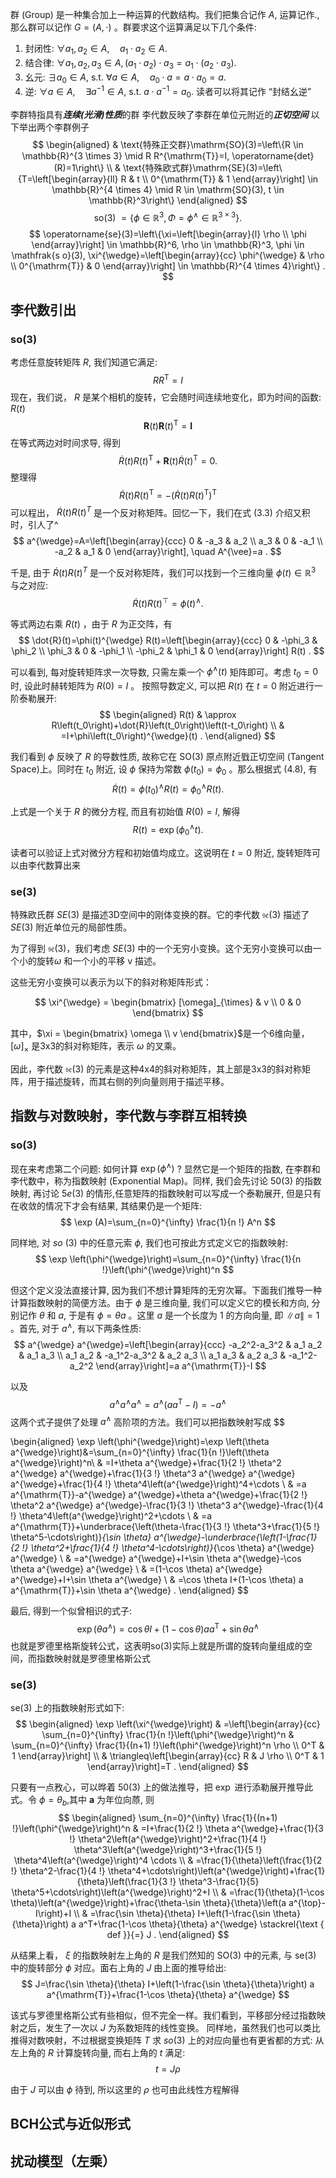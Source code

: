 群 (Group) 是一种集合加上一种运算的代数结构。我们把集合记作 $A$, 运算记作., 那么群可以记作 $G=(A, \cdot)$ 。群要求这个运算满足以下几个条件:
1. 封闭性: $\forall a_1, a_2 \in A, \quad a_1 \cdot a_2 \in A$.
2. 结合律: $\forall a_1, a_2, a_3 \in A,\left(a_1 \cdot a_2\right) \cdot a_3=a_1 \cdot\left(a_2 \cdot a_3\right)$.
3. 幺元: $\exists a_0 \in A$, s.t. $\forall a \in A, \quad a_0 \cdot a=a \cdot a_0=a$.
4. 逆: $\forall a \in A, \quad \exists a^{-1} \in A$, s.t. $a \cdot a^{-1}=a_0$.
读者可以将其记作 “封结幺逆”

李群特指具有***连续(光滑)性质***的群
李代数反映了李群在单位元附近的***正切空间***
以下举出两个李群例子
$$
\begin{aligned}
& \text{特殊正交群}\mathrm{SO}(3)=\left\{R \in \mathbb{R}^{3 \times 3} \mid R R^{\mathrm{T}}=I, \operatorname{det}(R)=1\right\} \\
& \text{特殊欧式群}\mathrm{SE}(3)=\left\{T=\left[\begin{array}{ll}
R & t \\
0^{\mathrm{T}} & 1
\end{array}\right] \in \mathbb{R}^{4 \times 4} \mid R \in \mathrm{SO}(3), t \in \mathbb{R}^3\right\}
\end{aligned}
$$
$$
\text { so(3) }=\left\{\phi \in \mathbb{R}^3, \Phi=\phi^{\wedge} \in \mathbb{R}^{3 \times 3}\right\} .
$$
$$
\operatorname{se}(3)=\left\{\xi=\left[\begin{array}{l}
\rho \\
\phi
\end{array}\right] \in \mathbb{R}^6, \rho \in \mathbb{R}^3, \phi \in \mathfrak{s o}(3), \xi^{\wedge}=\left[\begin{array}{cc}
\phi^{\wedge} & \rho \\
0^{\mathrm{T}} & 0
\end{array}\right] \in \mathbb{R}^{4 \times 4}\right\} .
$$
## 李代数引出
### so(3)
考虑任意旋转矩阵 $R$, 我们知道它满足:
$$
R R^{\mathrm{T}}=I
$$
现在，我们说， $R$ 是某个相机的旋转，它会随时间连续地变化，即为时间的函数: $R(t)$ 
$$
\boldsymbol{R}(t) \boldsymbol{R}(t)^{\mathrm{T}}=\boldsymbol{I}
$$
在等式两边对时间求导, 得到
$$
\dot{R}(t) R(t)^{\mathrm{T}}+\boldsymbol{R}(t) \dot{R}(t)^{\mathrm{T}}=0 .
$$
整理得
$$
\dot{R}(t) R(t)^{\mathrm{T}}=-\left(\dot{R}(t) R(t)^{\mathrm{T}}\right)^{\mathrm{T}}
$$
可以程出， $\dot{R}(t) R(t)^T$ 是一个反对称矩阵。回忆一下，我们在式 (3.3) 介绍又积时，引人了^
$$
a^{\wedge}=A=\left[\begin{array}{ccc}
0 & -a_3 & a_2 \\
a_3 & 0 & -a_1 \\
-a_2 & a_1 & 0
\end{array}\right], \quad A^{\vee}=a .
$$

千是, 由于 $\dot{R}(t) R(t)^T$ 是一个反对称矩阵，我们可以找到一个三维向量 $\phi(t) \in \mathbb{R}^3$ 与之对应:
$$
\dot{R}(t) R(t)^{\top}=\phi(t)^{\wedge} .
$$

等式两边右乘 $R(t)$ ，由于 $R$ 为正交阵，有
$$
\dot{R}(t)=\phi(t)^{\wedge} R(t)=\left[\begin{array}{ccc}
0 & -\phi_3 & \phi_2 \\
\phi_3 & 0 & -\phi_1 \\
-\phi_2 & \phi_1 & 0
\end{array}\right] R(t) .
$$

可以看到, 每对旋转矩阵求一次导数, 只需左乘一个 $\phi^{\wedge}(t)$ 矩阵即可。考虑 $t_0=0$ 时, 设此时赫转矩阵为 $R(0)=I$ 。 按照导数定义, 可以把 $R(t)$ 在 $t=0$ 附近进行一阶泰勒展开:
$$
\begin{aligned}
R(t) & \approx R\left(t_0\right)+\dot{R}\left(t_0\right)\left(t-t_0\right) \\
& =I+\phi\left(t_0\right)^{\wedge}(t) .
\end{aligned}
$$

我们看到 $\phi$ 反映了 $R$ 的导数性质, 故称它在 $\mathrm{SO}(3)$ 原点附近戥正切空间 (Tangent Space)上。同时在 $t_0$ 附近, 设 $\phi$ 保持为常数 $\phi\left(t_0\right)=\phi_0$ 。那么根据式 (4.8), 有
$$
\dot{R}(t)=\phi\left(t_0\right)^{\wedge} R(t)=\phi_0^{\wedge} R(t) .
$$

上式是一个关于 $R$ 的微分方程, 而且有初始值 $R(0)=I$, 解得
$$
R(t)=\exp \left(\phi_0^{\wedge} t\right) .
$$

读者可以验证上式对微分方程和初始值均成立。这说明在 $t=0$ 附近, 旋转矩阵可以由李代数算出来
### se(3)
特殊欧氏群 $SE(3)$ 是描述3D空间中的刚体变换的群。它的李代数 $\mathfrak{se}(3)$ 描述了$SE(3)$ 附近单位元的局部性质。

为了得到 $\mathfrak{se}(3)$，我们考虑 $SE(3)$ 中的一个无穷小变换。这个无穷小变换可以由一个小的旋转$\omega$ 和一个小的平移 v 描述。

这些无穷小变换可以表示为以下的斜对称矩阵形式：

$$
\xi^{\wedge} = \begin{bmatrix}
[\omega]_{\times} & v \\
0 & 0
\end{bmatrix}
$$

其中，$\xi = \begin{bmatrix} \omega \\ v \end{bmatrix}$是一个6维向量，$[\omega]_{\times}$ 是3x3的斜对称矩阵，表示 $\omega$ 的叉乘。

因此，李代数 $\mathfrak{se}(3)$ 的元素是这种4x4的斜对称矩阵，其上部是3x3的斜对称矩阵，用于描述旋转，而其右侧的列向量则用于描述平移。

## 指数与对数映射，李代数与李群互相转换
### so(3)
现在来考虑第二个问题: 如何计算 $\exp \left(\phi^{\wedge}\right)$ ? 显然它是一个矩阵的指数, 在李群和李代数中，称为指数映射 (Exponential Map)。同样, 我们会先讨论 $50(3)$ 的指数映射, 再讨论 $5 e(3)$ 的情形,任意矩阵的指数映射可以写成一个泰勒展开, 但是只有在收敛的情况下才会有结果, 其结果仍是一个矩阵:
$$
\exp (A)=\sum_{n=0}^{\infty} \frac{1}{n !} A^n
$$

同样地, 对 $so$ (3) 中的任意元索 $\phi$, 我们也可按此方式定义它的指数映射:
$$
\exp \left(\phi^{\wedge}\right)=\sum_{n=0}^{\infty} \frac{1}{n !}\left(\phi^{\wedge}\right)^n
$$

但这个定义没法直接计算, 因为我们不想计算矩阵的无穷次幂。下面我们推导一种计算指数映射的简便方法。由于 $\phi$ 是三维向量, 我们可以定义它的模长和方向, 分别记作 $\theta$ 和 $a$, 于是有 $\phi=\theta a$ 。这里 $a$ 是一个长度为 1 的方向向量, 即 $\|a\|=1$ 。首先, 对于 $a^{\wedge}$, 有以下两条性质:
$$
a^{\wedge} a^{\wedge}=\left[\begin{array}{ccc}
-a_2^2-a_3^2 & a_1 a_2 & a_1 a_3 \\
a_1 a_2 & -a_1^2-a_3^2 & a_2 a_3 \\
a_1 a_3 & a_2 a_3 & -a_1^2-a_2^2
\end{array}\right]=a a^{\mathrm{T}}-I
$$

以及
$$
a^{\wedge} a^{\wedge} a^{\wedge}=a^{\wedge}\left(a a^{\mathrm{T}}-I\right)=-a^{\wedge}
$$
这两个式子提供了处理 $a^{\wedge}$ 高阶项的方法。我们可以把指数映射写成
$$

$$
$$
\begin{aligned}
\exp \left(\phi^{\wedge}\right)=\exp \left(\theta a^{\wedge}\right)&=\sum_{n=0}^{\infty} \frac{1}{n !}\left(\theta a^{\wedge}\right)^n\\
& =I+\theta a^{\wedge}+\frac{1}{2 !} \theta^2 a^{\wedge} a^{\wedge}+\frac{1}{3 !} \theta^3 a^{\wedge} a^{\wedge} a^{\wedge}+\frac{1}{4 !} \theta^4\left(a^{\wedge}\right)^4+\cdots \\
& =a a^{\mathrm{T}}-a^{\wedge} a^{\wedge}+\theta a^{\wedge}+\frac{1}{2 !} \theta^2 a^{\wedge} a^{\wedge}-\frac{1}{3 !} \theta^3 a^{\wedge}-\frac{1}{4 !} \theta^4\left(a^{\wedge}\right)^2+\cdots \\
& =a a^{\mathrm{T}}+\underbrace{\left(\theta-\frac{1}{3 !} \theta^3+\frac{1}{5 !} \theta^5-\cdots\right)}_{\sin \theta} a^{\wedge}-\underbrace{\left(1-\frac{1}{2 !} \theta^2+\frac{1}{4 !} \theta^4-\cdots\right)}_{\cos \theta} a^{\wedge} a^{\wedge} \\
& =a^{\wedge} a^{\wedge}+I+\sin \theta a^{\wedge}-\cos \theta a^{\wedge} a^{\wedge} \\
& =(1-\cos \theta) a^{\wedge} a^{\wedge}+I+\sin \theta a^{\wedge} \\
& =\cos \theta I+(1-\cos \theta) a a^{\mathrm{T}}+\sin \theta a^{\wedge} .
\end{aligned}
$$

最后, 得到一个似曾相识的式子:
$$
\exp \left(\theta a^{\wedge}\right)=\cos \theta I+(1-\cos \theta) a a^{\mathrm{T}}+\sin \theta a^{\wedge}
$$
也就是罗德里格斯旋转公式，这表明so(3)实际上就是所谓的旋转向量组成的空间，而指数映射就是罗德里格斯公式
### se(3)
se(3) 上的指数映射形式如下:
$$
\begin{aligned}
\exp \left(\xi^{\wedge}\right) & =\left[\begin{array}{cc}
\sum_{n=0}^{\infty} \frac{1}{n !}\left(\phi^{\wedge}\right)^n & \sum_{n=0}^{\infty} \frac{1}{(n+1) !}\left(\phi^{\wedge}\right)^n \rho \\
0^T & 1
\end{array}\right] \\
& \triangleq\left[\begin{array}{cc}
R & J \rho \\
0^T & 1
\end{array}\right]=T .
\end{aligned}
$$

只要有一点敄心，可以晔着 $50(3)$ 上的做法推导，把 $\exp$ 进行添勒展开推导此式。令 $\phi=\theta_b$,其中 $\boldsymbol{a}$ 为年位向蒝, 则
$$
\begin{aligned}
\sum_{n=0}^{\infty} \frac{1}{(n+1) !}\left(\phi^{\wedge}\right)^n & =I+\frac{1}{2 !} \theta a^{\wedge}+\frac{1}{3 !} \theta^2\left(a^{\wedge}\right)^2+\frac{1}{4 !} \theta^3\left(a^{\wedge}\right)^3+\frac{1}{5 !} \theta^4\left(a^{\wedge}\right)^4 \cdots \\
& =\frac{1}{\theta}\left(\frac{1}{2 !} \theta^2-\frac{1}{4 !} \theta^4+\cdots\right)\left(a^{\wedge}\right)+\frac{1}{\theta}\left(\frac{1}{3 !} \theta^3-\frac{1}{5} \theta^5+\cdots\right)\left(a^{\wedge}\right)^2+I \\
& =\frac{1}{\theta}(1-\cos \theta)\left(a^{\wedge}\right)+\frac{\theta-\sin \theta}{\theta}\left(a a^{\top}-I\right)+I \\
& =\frac{\sin \theta}{\theta} I+\left(1-\frac{\sin \theta}{\theta}\right) a a^T+\frac{1-\cos \theta}{\theta} a^{\wedge} \stackrel{\text { def }}{=} J .
\end{aligned}
$$

从结果上看， $\xi$ 的指数映射左上角的 $R$ 是我们然知的 $\mathrm{SO}(3)$ 中的元素, 与 $\mathrm{se}(3)$ 中的旋转部分 $\phi$ 对应。面右上角的 $J$ 由上面的推导给出:
$$
J=\frac{\sin \theta}{\theta} I+\left(1-\frac{\sin \theta}{\theta}\right) a a^{\mathrm{T}}+\frac{1-\cos \theta}{\theta} a^{\wedge}
$$

该式与罗德里格斯公式有些相似，但不完全一样。我们看到，平移部分经过指数映射之后，发生了一次以 $J$ 为系数矩阵的线性变换。
同样地，虽然我们也可以类比推得对数咉射，不过根据变换矩阵 $T$ 求 $so(3)$ 上的对应向量也有更省都的方式: 从左上角的 $R$ 计算旋转向量, 而右上角的 $t$ 满足:
$$
t=J \rho
$$

由于 $J$ 可以由 $\phi$ 待到, 所以这里的 $\rho$ 也可由此线性方程解得
## BCH公式与近似形式

## 扰动模型（左乘）